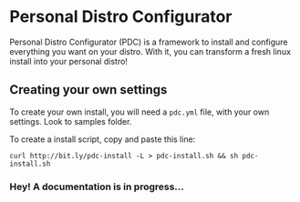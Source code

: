 # Personal Distro Configurator

Personal Distro Configurator (PDC) is a framework to install and configure everything you want on your distro. With it, you can transform a fresh linux install into your personal distro!

## Creating your own settings

To create your own install, you will need a `pdc.yml` file, with your own settings.
Look to samples folder.

To create a install script, copy and paste this line:

    curl http://bit.ly/pdc-install -L > pdc-install.sh && sh pdc-install.sh


### Hey! A documentation is in progress...